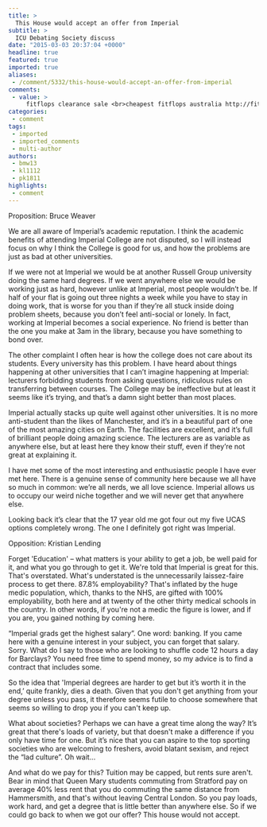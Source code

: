 ```yaml
---
title: >
  This House would accept an offer from Imperial
subtitle: >
  ICU Debating Society discuss
date: "2015-03-03 20:37:04 +0000"
headline: true
featured: true
imported: true
aliases:
 - /comment/5332/this-house-would-accept-an-offer-from-imperial
comments:
 - value: >
     fitflops clearance sale <br>cheapest fitflops australia http://fitflopsau.blogspot.com/,fitflops clearance sale <br>cheapest fitflops australia http://fitflopsau.blogspot.com/,birkenstock online discount <br>discount birkenstocks http://birkenstockaustraliamalls.com/,birkenstock online discount <br>discount birkenstocks http://birkenstockaustraliamalls.com/,A preview of the song can be seen on Shakira's official YouTube sheet. Being physically unable carry out in my beloved game, poker provided me with a predicament. Also, make note of which card own put up for market. <br>crÃ©dits fut rapidement http://creditsfut.com/,A preview of the song can be seen on Shakira's official YouTube sheet. Being physically unable carry out in my beloved game, poker provided me with a predicament. Also, make note of which card own put up for market. <br>crÃ©dits fut rapidement http://creditsfut.com/,cristian louboutin <br>christian louboutin outlet online http://christianlouboutincanadaoutlet.blogspot.com/,cristian louboutin <br>christian loubouti
categories:
 - comment
tags:
 - imported
 - imported_comments
 - multi-author
authors:
 - bmw13
 - kl1112
 - pk1811
highlights:
 - comment
---
```


Proposition: Bruce Weaver

We are all aware of Imperial’s academic reputation. I think the academic benefits of attending Imperial College are not disputed, so I will instead focus on why I think the College is good for us, and how the problems are just as bad at other universities.

If we were not at Imperial we would be at another Russell Group university doing the same hard degrees. If we went anywhere else we would be working just as hard, however unlike at Imperial, most people wouldn’t be. If half of your flat is going out three nights a week while you have to stay in doing work, that is worse for you than if they’re all stuck inside doing problem sheets, because you don’t feel anti-social or lonely. In fact, working at Imperial becomes a social experience. No friend is better than the one you make at 3am in the library, because you have something to bond over.

The other complaint I often hear is how the college does not care about its students. Every university has this problem. I have heard about things happening at other universities that I can’t imagine happening at Imperial: lecturers forbidding students from asking questions, ridiculous rules on transferring between courses. The College may be ineffective but at least it seems like it’s trying, and that’s a damn sight better than most places.

Imperial actually stacks up quite well against other universities. It is no more anti-student than the likes of Manchester, and it’s in a beautiful part of one of the most amazing cities on Earth. The facilities are excellent, and it’s full of brilliant people doing amazing science. The lecturers are as variable as anywhere else, but at least here they know their stuff, even if they’re not great at explaining it.

I have met some of the most interesting and enthusiastic people I have ever met here. There is a genuine sense of community here because we all have so much in common: we’re all nerds, we all love science. Imperial allows us to occupy our weird niche together and we will never get that anywhere else.

Looking back it’s clear that the 17 year old me got four out my five UCAS options completely wrong. The one I definitely got right was Imperial.

Opposition: Kristian Lending

Forget 'Education' – what matters is your ability to get a job, be well paid for it, and what you go through to get it. We're told that Imperial is great for this. That's overstated. What's understated is the unnecessarily laissez-faire process to get there. 87.8% employability? That's inflated by the huge medic population, which, thanks to the NHS, are gifted with 100% employability, both here and at twenty of the other thirty medical schools in the country. In other words, if you're not a medic the figure is lower, and if you are, you gained nothing by coming here.

“Imperial grads get the highest salary”. One word: banking. If you came here with a genuine interest in your subject, you can forget that salary. Sorry. What do I say to those who are looking to shuffle code 12 hours a day for Barclays? You need free time to spend money, so my advice is to find a contract that includes some.

So the idea that 'Imperial degrees are harder to get but it’s worth it in the end,’ quite frankly, dies a death. Given that you don't get anything from your degree unless you pass, it therefore seems futile to choose somewhere that seems so willing to drop you if you can't keep up.

What about societies? Perhaps we can have a great time along the way? It’s great that there's loads of variety, but that doesn't make a difference if you only have time for one. But it’s nice that you can aspire to the top sporting societies who are welcoming to freshers, avoid blatant sexism, and reject the “lad culture”. Oh wait...

And what do we pay for this? Tuition may be capped, but rents sure aren't. Bear in mind that Queen Mary students commuting from Stratford pay on average 40% less rent that you do commuting the same distance from Hammersmith, and that's without leaving Central London. So you pay loads, work hard, and get a degree that is little better than anywhere else. So if we could go back to when we got our offer? This house would not accept.
